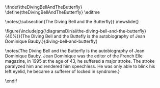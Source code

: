 \ifndef{theDivingBellAndTheButterfly}
\define{theDivingBellAndTheButterfly}
\editme

\notes{\subsection{The Diving Bell and the Butterfly}}
\newslide{}

\figure{\includejpg{\diagramsDir/ai/the-diving-bell-and-the-butterfly}{40%}}{The Diving Bell and the Buttefly is the autobiography of Jean Dominique Bauby.}{diving-bell-and-butterfly}

\notes{The Diving Bell and the Butterfly is the autobiography of Jean Dominique Bauby. Jean Dominique was the editor of the French Elle magazine, in 1995 at the age of 43, he suffered a major stroke. The stroke paralyzed him and rendered him speechless. He was only able to blink his left eyelid, he became a sufferer of locked in syndrome.}

\endif
